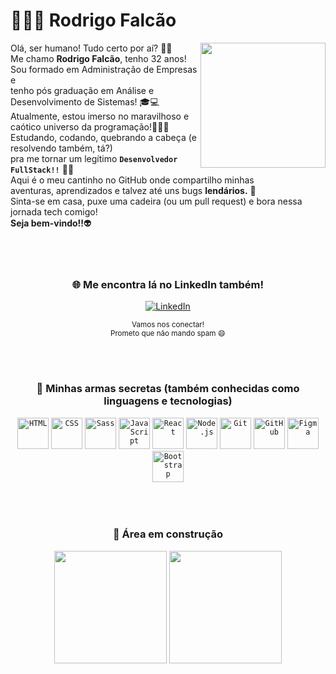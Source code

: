 # 👨🏼‍💻 Rodrigo Falcão 

<img width="200px" align="right" src="https://github.com/user-attachments/assets/49b02918-ee24-4c9b-8978-a96b30eab3cc">


Olá, ser humano! Tudo certo por aí? 👋😄<br/>
Me chamo **Rodrigo Falcão**, tenho 32 anos!<br/>
Sou formado em Administração de Empresas e <br/>
tenho pós graduação em Análise e Desenvolvimento de Sistemas! 🎓💻<br/>
Atualmente, estou imerso no maravilhoso e caótico universo da programação!🧟‍♂️🧠<br/>
Estudando, codando, quebrando a cabeça (e resolvendo também, tá?) <br/>
pra me tornar um legítimo **`Desenvolvedor FullStack!!`** 🚀🔥<br/>
Aqui é o meu cantinho no GitHub onde compartilho minhas <br/>
aventuras, aprendizados e talvez até uns bugs **lendários.** 🐞<br/>
Sinta-se em casa, puxe uma cadeira (ou um pull request) e bora nessa jornada tech comigo!<br/>
**Seja bem-vindo!!**👽
<br/>
<br/>
<br/>
<br/>


<div align="center">

  <h3> 🌐 Me encontra lá no LinkedIn também!</h3>

<a href="https://www.linkedin.com/in/rodrigo-falcao-ferreira/" target="_blank">
  <img src="https://img.shields.io/badge/LinkedIn-%230077B5?style=for-the-badge&logo=linkedin&logoColor=white" alt="LinkedIn">
</a>

  <sub>Vamos nos conectar!</sub><br/>
  <sub>Prometo que não mando spam 😄</sub>

</div>
<br/>
<br/>
<div align="center">
  <h3>🧪 Minhas armas secretas (também conhecidas como linguagens e tecnologias)  </h3>
</div>

<div align="center">
	<code><img width="50" src="https://raw.githubusercontent.com/marwin1991/profile-technology-icons/refs/heads/main/icons/html.png" alt="HTML" title="HTML"/></code>
	<code><img width="50" src="https://raw.githubusercontent.com/marwin1991/profile-technology-icons/refs/heads/main/icons/css.png" alt="CSS" title="CSS"/></code>
	<code><img width="50" src="https://raw.githubusercontent.com/marwin1991/profile-technology-icons/refs/heads/main/icons/sass.png" alt="Sass" title="Sass"/></code>
	<code><img width="50" src="https://raw.githubusercontent.com/marwin1991/profile-technology-icons/refs/heads/main/icons/javascript.png" alt="JavaScript" title="JavaScript"/></code>
	<code><img width="50" src="https://raw.githubusercontent.com/marwin1991/profile-technology-icons/refs/heads/main/icons/react.png" alt="React" title="React"/></code>
	<code><img width="50" src="https://raw.githubusercontent.com/marwin1991/profile-technology-icons/refs/heads/main/icons/node_js.png" alt="Node.js" title="Node.js"/></code>
	<code><img width="50" src="https://raw.githubusercontent.com/marwin1991/profile-technology-icons/refs/heads/main/icons/git.png" alt="Git" title="Git"/></code>
	<code><img width="50" src="https://raw.githubusercontent.com/marwin1991/profile-technology-icons/refs/heads/main/icons/github.png" alt="GitHub" title="GitHub"/></code>
	<code><img width="50" src="https://raw.githubusercontent.com/marwin1991/profile-technology-icons/refs/heads/main/icons/figma.png" alt="Figma" title="Figma"/></code>
	<code><img width="50" src="https://raw.githubusercontent.com/marwin1991/profile-technology-icons/refs/heads/main/icons/bootstrap.png" alt="Bootstrap" title="Bootstrap"/></code>
</div>
<br/>
<br/>
<br/>
<div align="center">
<h3><strong>🚧 Área em construção</strong></h3>
</div>
<div align="center">
<img height="180" src="https://github-readme-stats.vercel.app/api?username=rodrigo-falcao&show_icons=true&theme=algolia&include_all_commits=true&count_private=true&locale=pt-br" /> 
<img height="180" src="https://github-readme-stats.vercel.app/api/top-langs/?username=rodrigo-falcao&theme=algolia&layout=compact&custom_title=Tecnologias&langs_count=9" />
	
</div>

